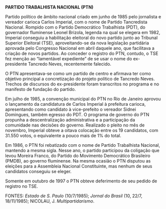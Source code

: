 **PARTIDO TRABALHISTA NACIONAL (PTN)**

Partido político de âmbito nacional criado em junho de 1985 pelo
jornalista e vereador carioca Carlos Imperial, com o nome de Partido
Tancredista Nacional. Rompido com o Partido Democrático Trabalhista
(PDT), do governador fluminense Leonel Brizola, legenda na qual se
elegera em 1982, Imperial conseguiu a habilitação eleitoral do novo
partido junto ao Tribunal Superior Eleitoral (TSE), aproveitando-se da
nova legislação partidária aprovada pelo Congresso Nacional em abril
daquele ano, que facilitava a criação de novos partidos. Ao conceder o
registro do PTN, contudo, o TSE fez menção ao “lamentável expediente” de
se usar o nome do ex-presidente Tancredo Neves, recentemente falecido.

O PTN apresentava-se como um partido de centro e afirmava ter como
objetivo principal a concretização do projeto político de Tancredo
Neves. Trechos de discursos do ex-presidente foram transcritos no
programa e no manifesto de fundação do partido.

Em julho de 1985, a convenção municipal do PTN no Rio de Janeiro aprovou
o lançamento da candidatura de Carlos Imperial à prefeitura carioca,
apresentando como candidato à vice-prefeito o vereador Sidnei Domingues,
também egresso do PDT. O programa de governo do PTN propunha a
descentralização administrativa e a participação da comunidade nas
decisões do governo. Realizado o pleito no mês de novembro, Imperial
obteve a oitava colocação entre os 19 candidatos, com 31.550 votos, o
equivalente a pouco mais de 1% do total.

Em 1986, o PTN foi rebatizado com o nome de Partido Trabalhista
Nacional, mantendo a mesma sigla. Nesse ano, o partido participou da
coligação que levou Moreira Franco, do Partido do Movimento Democrático
Brasileiro (PMDB), ao governo fluminense. Na mesma ocasião o PTN
disputou as eleições para a Assembleia Nacional Constituinte, mas nenhum
de seus candidatos conseguiu se eleger.

Somente em outubro de 1997 o PTN obteve deferimento de seu pedido de
registro no TSE.

FONTES: *Estado de S. Paulo* (10/7/1985); *Jornal do Brasil* (10, 22/7,
18/11/1985); NICOLAU, J. *Multipartidarismo*.
